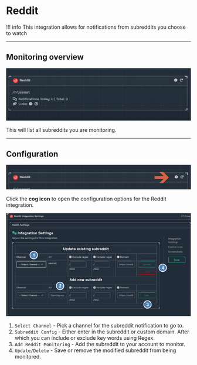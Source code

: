 # Reddit

!!! info
    This integration allows for notifications from subreddits you choose to watch

---

## Monitoring overview

![overview1.png](../../assets/screenshots/integrations/reddit/overview1.png)

This will list all subreddits you are monitoring.

---

## Configuration

![open_config.png](../../assets/screenshots/integrations/reddit/open_config.png)

Click the **cog icon** to open the configuration options for the Reddit integration.

![configuration2.png](../../assets/screenshots/integrations/reddit/configuration2.png)

1. `Select Channel` - Pick a channel for the subreddit notification to go to.
2. `Subreddit Config` - Either enter in the subreddit or custom domain. After which you can include or exclude key words using Regex.
3. `Add Reddit Monitoring` - Add the subreddit to your account to monitor.
4. `Update/Delete` - Save or remove the modified subreddit from being monitored.
